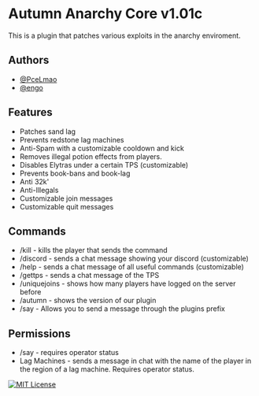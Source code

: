 # Autumn Anarchy Core v1.01c

This is a plugin that patches various exploits in the anarchy enviroment. 



## Authors

- [@PceLmao](https://www.github.com/EthxnDev)
- [@engo](https://www.github.com/joeengo)


## Features

- Patches sand lag
- Prevents redstone lag machines
- Anti-Spam with a customizable cooldown and kick
- Removes illegal potion effects from players.
- Disables Elytras under a certain TPS (customizable)
- Prevents book-bans and book-lag
- Anti 32k'
- Anti-Illegals
- Customizable join messages
- Customizable quit messages

## Commands

- /kill - kills the player that sends the command 
- /discord - sends a chat message showing your discord (customizable)
- /help - sends a chat message of all useful commands (customizable)
- /gettps - sends a chat message of the TPS
- /uniquejoins - shows how many players have logged on the server before
- /autumn - shows the version of our plugin
- /say - Allows you to send a message through the plugins prefix

## Permissions

- /say - requires operator status
- Lag Machines - sends a message in chat with the name of the player in the region of a lag machine. Requires operator status.





[![MIT License](https://img.shields.io/amo/dw/autumn1)]()

